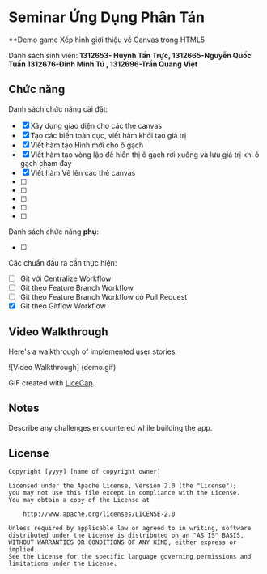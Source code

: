 # Seminar Ứng Dụng Phân Tán
**Demo game Xếp hình giới thiệu về Canvas trong HTML5

Danh sách sinh viên: **1312653- Huỳnh Tấn Trực, 1312665-Nguyễn Quốc Tuấn
					   1312676-Đinh Minh Tú , 1312696-Trần Quang Việt**

## Chức năng

Danh sách chức năng cài đặt:

* [x] Xây dựng giao diện cho các thẻ canvas
* [x] Tạo các biến toàn cục, viết hàm khởi tạo giá trị
* [x] Viết hàm tạo Hình mới cho ô gạch
* [x] Viết hàm tạo vòng lập để hiển thị ô gạch rơi xuống và lưu giá trị khi ô gạch chạm đáy
* [x] Viết hàm Vẽ lên các thẻ canvas 
* [ ] 
* [ ] 
* [ ] 
* [ ]
* [ ] 

Danh sách chức năng **phụ**:

* [ ] 


Các chuẩn đầu ra cần thực hiện:
* [ ] Git với Centralize Workflow
* [ ] Git theo Feature Branch Workflow
* [ ] Git theo Feature Branch Workflow có Pull Request
* [x] Git theo Gitflow Workflow
## Video Walkthrough

Here's a walkthrough of implemented user stories:

![Video Walkthrough] (demo.gif)

GIF created with [LiceCap](http://www.cockos.com/licecap/).

## Notes

Describe any challenges encountered while building the app.

## License

    Copyright [yyyy] [name of copyright owner]

    Licensed under the Apache License, Version 2.0 (the "License");
    you may not use this file except in compliance with the License.
    You may obtain a copy of the License at

        http://www.apache.org/licenses/LICENSE-2.0

    Unless required by applicable law or agreed to in writing, software
    distributed under the License is distributed on an "AS IS" BASIS,
    WITHOUT WARRANTIES OR CONDITIONS OF ANY KIND, either express or implied.
    See the License for the specific language governing permissions and
    limitations under the License.